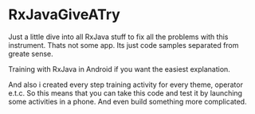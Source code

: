 # RxJavaGiveATry

Just a little dive into all RxJava stuff to fix all the problems with this instrument. Thats not some app.
Its just code samples separated from greate sense. 

Training with RxJava in Android if you want the easiest explanation.

And also i created every step training activity for every theme, operator e.t.c. So this means that you can take this code and test it by launching some activities in a phone. And even build something more complicated.
